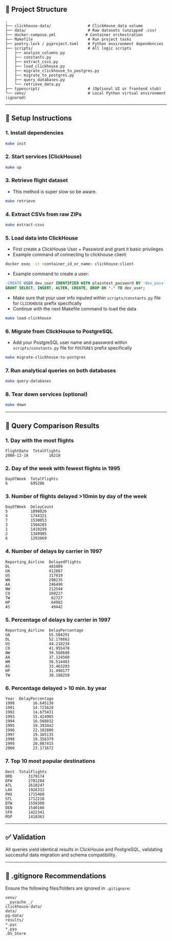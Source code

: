 ## 📁 Project Structure

```
.
├── clickhouse-data/                # ClickHouse data volume
├── data/                           # Raw datasets (unzipped .csv)
├── docker-compose.yml             # Container orchestration
├── Makefile                        # Run project tasks
├── poetry.lock / pyproject.toml    # Python environment dependencies
├── scripts/                        # All logic scripts
│   ├── analyze_columns.py
│   ├── constants.py
│   ├── extract_csvs.py
│   ├── load_clickhouse.py
│   ├── migrate_clickhouse_to_postgres.py
│   ├── migrate_to_postgres.py
│   ├── query_databases.py
│   └── retrieve_data.py
├── typescript/                     # (Optional UI or frontend stub)
└── venv/                           # Local Python virtual environment (ignored)
```

---

## 🚀 Setup Instructions

### 1. Install dependencies

```bash
make init
```

### 2. Start services (ClickHouse)

```bash
make up
```

### 3. Retrieve flight dataset
- This method is super slow so be aware.

```bash
make retrieve
```

### 4. Extract CSVs from raw ZIPs

```bash
make extract-csvs
```

### 5. Load data into ClickHouse
- First create a ClickHouse User + Password and grant it basic privileges
- Example command of connecting to clickhouse client:
```bash
docker exec -it <container_id_or_name> clickhouse-client
```
- Example command to create a user:

```sql
:CREATE USER dev_user IDENTIFIED WITH plaintext_password BY 'dev_pass';
GRANT SELECT, INSERT, ALTER, CREATE, DROP ON *.* TO dev_user;
```
- Make sure that your user info inputed within `scripts/constants.py` file for `CLICKHOUSE` prefix specifically
- Continue with the next Makefile command to load the data

```bash
make load-clickhouse
```

### 6. Migrate from ClickHouse to PostgreSQL
- Add your PostgreSQL user name and password within `scripts/constants.py` file for `POSTGRES` prefix specifically

```bash
make migrate-clickhouse-to-postgres
```

### 7. Run analytical queries on both databases

```bash
make query-databases
```

### 8. Tear down services (optional)

```bash
make down
```

---

## 🧪 Query Comparison Results

### 1. Day with the most flights

```
FlightDate  TotalFlights
2000-12-18         16218
```

### 2. Day of the week with fewest flights in 1995

```
DayOfWeek  TotalFlights
6          695286
```

### 3. Number of flights delayed >10min by day of the week

```
DayOfWeek  DelayCount
5          1898026
4          1744321
7          1530053
3          1504265
1          1419299
2          1349905
6          1293669
```

### 4. Number of delays by carrier in 1997

```
Reporting_Airline  DelayedFlights
DL                 481009
UA                 412867
US                 317819
WN                 290235
AA                 246490
NW                 212544
CO                 169227
TW                  82727
HP                  64982
AS                  49442
```

### 5. Percentage of delays by carrier in 1997

```
Reporting_Airline  DelayPercentage
UA                 55.504291
DL                 52.178662
US                 44.218234
CO                 41.955478
NW                 39.568688
AA                 37.124560
WN                 36.514483
AS                 33.463283
HP                 31.498177
TW                 30.188259
```

### 6. Percentage delayed > 10 min. by year

```
Year  DelayPercentage
1990        16.645130
1991        14.721628
1992        14.675431
1993        15.424985
1994        16.568032
1995        19.393442
1996        22.182806
1997        19.165135
1998        19.356379
1999        20.087415
2000        23.171672
```

### 7. Top 10 most popular destinations

```
Dest  TotalFlights
ORD       3179174
DFW       2781284
ATL       2610247
LAX       1926312
PHX       1715468
STL       1712218
DTW       1558308
DEN       1540166
SFO       1422341
MSP       1418363
```

---

## ✅ Validation

All queries yield identical results in ClickHouse and PostgreSQL, validating successful data migration and schema compatibility.

---

## 🛑 .gitignore Recommendations

Ensure the following files/folders are ignored in `.gitignore`:

```
venv/
__pycache__/
clickhouse-data/
data/
pg-data/
results/
*.pyc
*.pyo
.DS_Store
```
